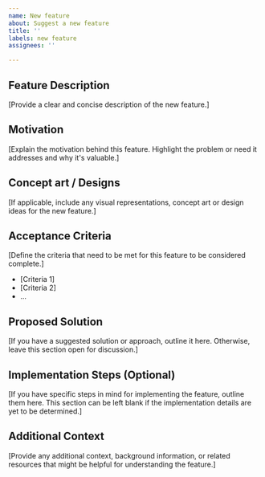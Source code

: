 ```yaml
---
name: New feature
about: Suggest a new feature
title: ''
labels: new feature
assignees: ''

---
```


## Feature Description

[Provide a clear and concise description of the new feature.]

## Motivation

[Explain the motivation behind this feature. Highlight the problem or need it addresses and why it's valuable.]

## Concept art / Designs

[If applicable, include any visual representations, concept art or design ideas for the new feature.]

## Acceptance Criteria

[Define the criteria that need to be met for this feature to be considered complete.]

- [Criteria 1]
- [Criteria 2]
- ...

## Proposed Solution

[If you have a suggested solution or approach, outline it here. Otherwise, leave this section open for discussion.]

## Implementation Steps (Optional)

[If you have specific steps in mind for implementing the feature, outline them here. This section can be left blank if the implementation details are yet to be determined.]

## Additional Context

[Provide any additional context, background information, or related resources that might be helpful for understanding the feature.]
